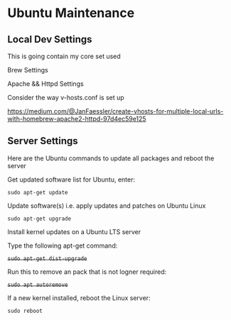 # Ubuntu Maintenance

## Local Dev Settings
This is going contain my core set used


Brew Settings

Apache && Httpd Settings

Consider the way v-hosts.conf is set up

https://medium.com/@JanFaessler/create-vhosts-for-multiple-local-urls-with-homebrew-apache2-httpd-97d4ec59e125


## Server Settings

Here are the Ubuntu commands to update all packages and reboot the server

Get updated software list for Ubuntu, enter: 

`sudo apt-get update`

Update software(s) i.e. apply updates and patches on Ubuntu Linux

`sudo apt-get upgrade`

Install kernel updates on a Ubuntu LTS server

Type the following apt-get command:

~~`sudo apt-get dist-upgrade`~~

Run this to remove an pack that is not logner required:

~~`sudo apt autoremove`~~

If a new kernel installed, reboot the Linux server:

`sudo reboot`


